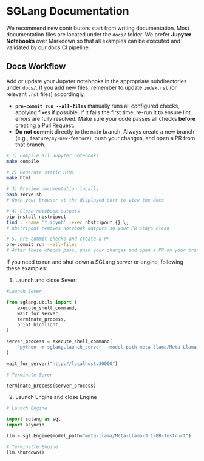 # SGLang Documentation
We recommend new contributors start from writing documentation. Most documentation files are located under the `docs/` folder. We prefer **Jupyter Notebooks** over Markdown so that all examples can be executed and validated by our docs CI pipeline.

## Docs Workflow

Add or update your Jupyter notebooks in the appropriate subdirectories under `docs/`. If you add new files, remember to update `index.rst` (or relevant `.rst` files) accordingly.

- **`pre-commit run --all-files`** manually runs all configured checks, applying fixes if possible. If it fails the first time, re-run it to ensure lint errors are fully resolved. Make sure your code passes all checks **before** creating a Pull Request.
- **Do not commit** directly to the `main` branch. Always create a new branch (e.g., `feature/my-new-feature`), push your changes, and open a PR from that branch.

```bash
# 1) Compile all Jupyter notebooks
make compile

# 2) Generate static HTML
make html

# 3) Preview documentation locally
bash serve.sh
# Open your browser at the displayed port to view the docs

# 4) Clean notebook outputs
pip install nbstripout
find . -name '*.ipynb' -exec nbstripout {} \;
# nbstripout removes notebook outputs so your PR stays clean

# 5) Pre-commit checks and create a PR
pre-commit run --all-files
# After these checks pass, push your changes and open a PR on your branch
```


If you need to run and shut down a SGLang server or engine, following these examples:

1. Launch and close Sever:

```python
#Launch Sever

from sglang.utils import (
    execute_shell_command,
    wait_for_server,
    terminate_process,
    print_highlight,
)

server_process = execute_shell_command(
    "python -m sglang.launch_server --model-path meta-llama/Meta-Llama-3.1-8B-Instruct --port 30000 --host 0.0.0.0"
)

wait_for_server("http://localhost:30000")

# Terminate Sever

terminate_process(server_process)
```
2. Launch Engine and close Engine

```python
# Launch Engine

import sglang as sgl
import asyncio

llm = sgl.Engine(model_path="meta-llama/Meta-Llama-3.1-8B-Instruct")

# Terminalte Engine
llm.shutdown()
```
